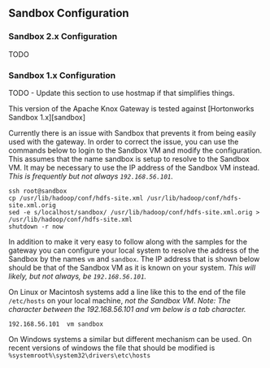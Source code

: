 <!---
   Licensed to the Apache Software Foundation (ASF) under one or more
   contributor license agreements.  See the NOTICE file distributed with
   this work for additional information regarding copyright ownership.
   The ASF licenses this file to You under the Apache License, Version 2.0
   (the "License"); you may not use this file except in compliance with
   the License.  You may obtain a copy of the License at

       https://www.apache.org/licenses/LICENSE-2.0

   Unless required by applicable law or agreed to in writing, software
   distributed under the License is distributed on an "AS IS" BASIS,
   WITHOUT WARRANTIES OR CONDITIONS OF ANY KIND, either express or implied.
   See the License for the specific language governing permissions and
   limitations under the License.
--->

## Sandbox Configuration ##

### Sandbox 2.x Configuration ###

TODO

### Sandbox 1.x Configuration ###

TODO - Update this section to use hostmap if that simplifies things.

This version of the Apache Knox Gateway is tested against [Hortonworks Sandbox 1.x][sandbox]

Currently there is an issue with Sandbox that prevents it from being easily used with the gateway.
In order to correct the issue, you can use the commands below to login to the Sandbox VM and modify the configuration.
This assumes that the name sandbox is setup to resolve to the Sandbox VM.
It may be necessary to use the IP address of the Sandbox VM instead.
*This is frequently but not always `192.168.56.101`.*

    ssh root@sandbox
    cp /usr/lib/hadoop/conf/hdfs-site.xml /usr/lib/hadoop/conf/hdfs-site.xml.orig
    sed -e s/localhost/sandbox/ /usr/lib/hadoop/conf/hdfs-site.xml.orig > /usr/lib/hadoop/conf/hdfs-site.xml
    shutdown -r now

In addition to make it very easy to follow along with the samples for the gateway you can configure your local system to resolve the address of the Sandbox by the names `vm` and `sandbox`.
The IP address that is shown below should be that of the Sandbox VM as it is known on your system.
*This will likely, but not always, be `192.168.56.101`.*

On Linux or Macintosh systems add a line like this to the end of the file `/etc/hosts` on your local machine, *not the Sandbox VM*.
_Note: The character between the 192.168.56.101 and vm below is a *tab* character._

    192.168.56.101	vm sandbox

On Windows systems a similar but different mechanism can be used.  On recent
versions of windows the file that should be modified is `%systemroot%\system32\drivers\etc\hosts`
